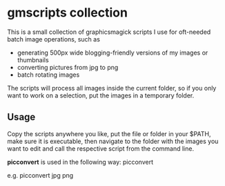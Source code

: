 # gmscripts collection

This is a small collection of graphicsmagick scripts I use for oft-needed batch image operations, such as 

* generating 500px wide blogging-friendly versions of my images or thumbnails
* converting pictures from jpg to png
* batch rotating images

The scripts will process all images inside the current folder, so if you only want to work on a selection, put the images in a temporary folder.

## Usage
Copy the scripts anywhere you like, put the file or folder in your $PATH, make sure it is executable, then navigate to the folder with the images you want to edit and call the respective script from the command line. 

**picconvert** is used in the following way:
	picconvert <original format> <output format> 

e.g.
	picconvert jpg png
